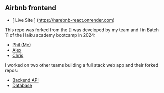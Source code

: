 ## Airbnb frontend

- [ Live Site ] (https://harebnb-react.onrender.com)

This repo was forked from the [] was developed by my team and I in Batch 11 of the Haiku academy bootcamp in 2024:

- [Phil (Me)](https://github.com/PhilJG)
- [Alex](https://github.com/alexanderthegreat24)
- [Chris](https://github.com/CSVilder)

I worked on two other teams building a full stack web app and their forked repos:

- [ Backend API ](https://github.com/PhilJG/B11G02-airbnb-api)
- [ Database ](https://github.com/PhilJG/B11G05-SQL)
